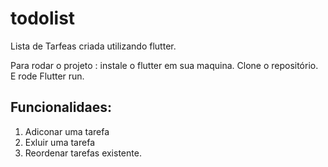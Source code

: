 # todolist

Lista de Tarfeas criada utilizando flutter.

Para rodar o projeto :
instale o flutter em sua maquina.
Clone o repositório.
E rode Flutter run.


## Funcionalidaes:
1. Adiconar uma tarefa
2. Exluir uma tarefa
3. Reordenar tarefas existente.

